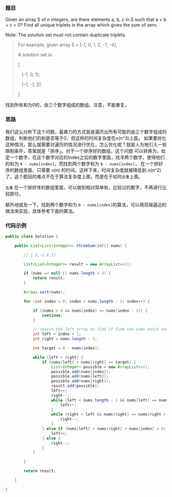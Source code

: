 ### 题目

Given an array S of n integers, are there elements a, b, c in S such that a + b + c = 0? Find all unique triplets in the array which gives the sum of zero.

Note: The solution set must not contain duplicate triplets.

> For example, given array S = [-1, 0, 1, 2, -1, -4],
> 
> A solution set is:
>
> [
>
> &nbsp;&nbsp;&nbsp;[-1, 0, 1],
>
> &nbsp;&nbsp;&nbsp;[-1, -1, 2]
>
> ]

找到所有和为0的，由三个数字组成的数组。注意，不能重复。

### 思路

我们这么分析下这个问题，最暴力的方式就是遍历出所有可能的由三个数字组成的数组，判断他们的和是否等于0，但这样的时间复杂度在o(n^3)上面。
如果要优化这种情况，那么就需要对遍历的情况进行优化，怎么优化呢？就是人为地引入一些限制条件，答案就是「排序」。对于一个排序好的数组，这个问题
可以转换为，给定一个数字，在这个数字对应的Index之后的数字里面，找寻两个数字，使得他们的和为 `0 - nums[index]`。而找到两个数字和为 `0 - nums[index]`，
在一个排好序的数组里面，只需要 o(n) 的时间。这样下来，时间复杂度就被降低到 o(n^2) 了。这个题目的难点不在于算法复杂度上面，而是在于如何`去重`上面。

`去重` 在一个排好序的数组里面，可以做到相对简单些，比较过的数字，不再进行比较即可。

额外地提及一下，找到两个数字和为 `0 - nums[index]`的算法，可以用双端逼近的做法来实现，具体参考下面的算法。

### 代码示例

```java
public class Solution {

    public List<List<Integer>> threeSum(int[] nums) {

        // [-1,-1,0,1]

        List<List<Integer>> result = new ArrayList<>();

        if (nums == null || nums.length < 3) {
            return result;
        }

        Arrays.sort(nums);

        for (int index = 0; index < nums.length - 2; index++) {

            if (index > 0 && nums[index] == nums[index - 1]) {
                continue;
            }

            // search the left array to find if find two sums match target
            int left = index + 1;
            int right = nums.length - 1;

            int target = 0 - nums[index];

            while (left < right) {
                if (nums[left] + nums[right] == target) {
                    List<Integer> possible = new ArrayList<>();
                    possible.add(nums[index]);
                    possible.add(nums[left]);
                    possible.add(nums[right]);
                    result.add(possible);
                    left++;
                    right--;
                    while (left < nums.length - 1 && nums[left] == nums[left - 1]) {
                        left++;
                    }
                    while (right > left && nums[right] == nums[right + 1]) {
                        right--;
                    }
                } else if (nums[left] + nums[right] + nums[index] < 0) {
                    left++;
                } else {
                    right--;
                }
            }

        }

        return result;

    }

}

```